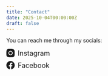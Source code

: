 ```yaml
---
title: "Contact"
date: 2025-10-04T00:00:00Z
draft: false
---
```


You can reach me through my socials:

<style>
  .social-link {
    text-decoration: none !important;  /* removes underline */
    border: none !important;           /* removes border */
    box-shadow: none !important;       /* in case theme uses shadow underline */
    display: flex;
    align-items: center;
    gap: 8px;
    font-size: 18px;
    color: inherit;
    margin: 10px 0;
  }
  .social-link span {
    text-decoration: none !important;
    border: none !important;
    box-shadow: none !important;
  }
  .social-link svg {
    fill: currentColor;
    transition: fill 0.3s ease, transform 0.2s ease;
  }
  .social-link.instagram:hover svg {
    fill: #E1306C; /* Instagram pink */
    transform: scale(1.15);
  }
  .social-link.facebook:hover svg {
    fill: #1877F2; /* Facebook blue */
    transform: scale(1.15);
  }
</style>



<div>
  <a href="https://www.instagram.com/neptolyn/" target="_blank" class="social-link instagram">
    <svg role="img" viewBox="0 0 24 24" width="22" height="22" xmlns="http://www.w3.org/2000/svg">
      <title>Instagram</title>
      <path d="M12 0C8.74 0 8.333.013 7.052.072 5.775.131 4.905.322 4.179.61c-.75.3-1.385.7-2.021 1.337C1.5 2.585 1.1 3.22.8 3.97c-.288.726-.479 1.596-.538 2.873C.013 8.333 0 8.74 0 12s.013 3.667.072 4.948c.059 1.277.25 2.147.538 2.873.3.75.7 1.385 1.337 2.021.636.637 1.271 1.037 2.021 1.337.726.288 1.596.479 2.873.538C8.333 23.987 8.74 24 12 24s3.667-.013 4.948-.072c1.277-.059 2.147-.25 2.873-.538.75-.3 1.385-.7 2.021-1.337.637-.636 1.037-1.271 1.337-2.021.288-.726.479-1.596.538-2.873.059-1.281.072-1.688.072-4.948s-.013-3.667-.072-4.948c-.059-1.277-.25-2.147-.538-2.873-.3-.75-.7-1.385-1.337-2.021-.636-.637-1.271-1.037-2.021-1.337-.726-.288-1.596-.479-2.873-.538C15.667.013 15.26 0 12 0zm0 5.838A6.162 6.162 0 1 1 5.838 12 6.162 6.162 0 0 1 12 5.838zm0 10.162A3.999 3.999 0 1 0 8 12a3.999 3.999 0 0 0 4 4zm6.406-11.845a1.44 1.44 0 1 0 1.439 1.439 1.44 1.44 0 0 0-1.439-1.439z"/>
    </svg>
    <span>Instagram</span>
  </a>
</div>

<div>
  <a href="https://www.facebook.com/Neptolyn/" target="_blank" class="social-link facebook">
    <svg role="img" viewBox="0 0 24 24" width="22" height="22" xmlns="http://www.w3.org/2000/svg">
      <title>Facebook</title>
      <path d="M24 12.073c0-6.627-5.373-12-12-12S0 5.446 0 12.073c0 5.99 4.388 10.953 10.125 11.854v-8.385H7.078v-3.469h3.047V9.413c0-3.007 1.792-4.669 4.532-4.669 1.312 0 2.686.235 2.686.235v2.953h-1.512c-1.492 0-1.953.926-1.953 1.875v2.25h3.328l-.531 3.469h-2.797v8.385C19.612 23.026 24 18.062 24 12.073z"/>
    </svg>
    <span>Facebook</span>
  </a>
</div>
